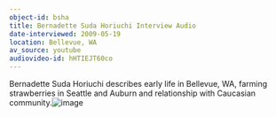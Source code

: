 ```yaml
---
object-id: bsha
title: Bernadette Suda Horiuchi Interview Audio
date-interviewed: 2009-05-19
location: Bellevue, WA
av_source: youtube
audiovideo-id: hHTIEJT60co
---
```


Bernadette Suda Horiuchi describes early life in Bellevue, WA, farming strawberries in Seattle and Auburn and relationship with Caucasian community.![image](https://user-images.githubusercontent.com/85772373/166089478-9df54430-874b-44b6-81bb-641756c235a1.png)
